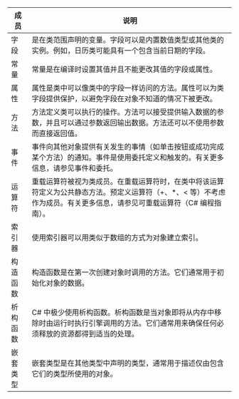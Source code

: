 成员|说明
--|--
字段|是在类范围声明的变量。字段可以是内置数值类型或其他类的实例。例如，日历类可能具有一个包含当前日期的字段。
常量|常量是在编译时设置其值并且不能更改其值的字段或属性。
属性|属性是类中可以像类中的字段一样访问的方法。属性可以为类字段提供保护，以避免字段在对象不知道的情况下被更改。
方法|方法定义类可以执行的操作。方法可以接受提供输入数据的参数，并且可以通过参数返回输出数据。方法还可以不使用参数而直接返回值。
事件|事件向其他对象提供有关发生的事情（如单击按钮或成功完成某个方法）的通知。事件是使用委托定义和触发的。有关更多信息，请参见事件和委托。
运算符|重载运算符被视为类成员。在重载运算符时，在类中将该运算符定义为公共静态方法。预定义运算符（+、*、< 等）不考虑作为成员。有关更多信息，请参见可重载运算符（C# 编程指南）。
索引器|使用索引器可以用类似于数组的方式为对象建立索引。
构造函数|构造函数是在第一次创建对象时调用的方法。它们通常用于初始化对象的数据。
析构函数|C# 中极少使用析构函数。析构函数是当对象即将从内存中移除时由运行时执行引擎调用的方法。它们通常用来确保任何必须释放的资源都得到适当的处理。
嵌套类型|嵌套类型是在其他类型中声明的类型，通常用于描述仅由包含它们的类型所使用的对象。